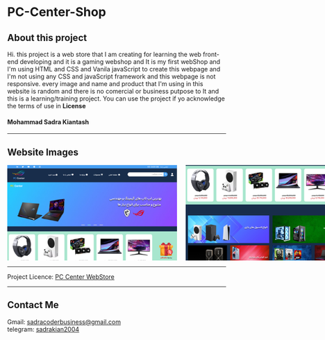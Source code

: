 # PC-Center-Shop

<h2> About this project </h2>
Hi. this project is a web store that I am creating for learning the web front-end developing and it is a gaming webshop and It is my first webShop
and I'm using HTML and CSS and Vanila javaScript to create this webpage and I'm not using any CSS and javaScript framework and this webpage is not responsive.
every image and name and product that I'm using in this website is random and there is no comercial or business putpose to It and this is a learning/training project.
You can use the project if yo acknowledge the terms of use in  <strong> License </strong>
<h4> Mohammad Sadra Kiantash </h4>
<hr>
<h2> Website Images </h2>
<div style="display: flex">
<img src="websitePictures/pcCenter1.png" width"350px" height="220px">&nbsp;&nbsp;&nbsp;&nbsp;&nbsp;
<img src="websitePictures/pcCenter2.png" width"350px" height="220px">
   <br> <br>
<img src="websitePictures/pcCenter3.png" width"350px" height="220px">&nbsp;&nbsp;&nbsp;&nbsp;&nbsp;
<img src="websitePictures/pcCenter4.png" width"350px" height="220px">
  <br> <br>
<img src="websitePictures/pcCenter5.png" width"350px" height="220px">&nbsp;&nbsp;&nbsp;&nbsp;&nbsp;
<img src="websitePictures/pcCenter6.png" width"350px" height="220px">
    <br> <br>
<img src="websitePictures/pcCenter7.png" width"350px" height="220px">
</div>
<hr>
Project Licence:&nbsp;<a href="Licence.md">PC Center WebStore</a>
<hr>
<h2>Contact Me </h2>
Gmail:&nbsp;<a href="mailto:sadracoderbusiness@gmail.com">sadracoderbusiness@gmail.com</a>
<br>
telegram:&nbsp;<a href="https://t.me/sadrakian2004">sadrakian2004</a>

